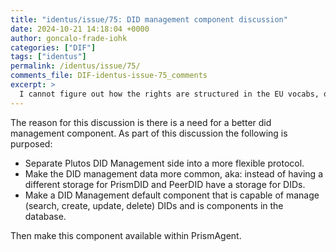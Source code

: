 ```yaml
---
title: "identus/issue/75: DID management component discussion"
date: 2024-10-21 14:18:04 +0000
author: goncalo-frade-iohk
categories: ["DIF"]
tags: ["identus"]
permalink: /identus/issue/75/
comments_file: DIF-identus-issue-75_comments
excerpt: >
  I cannot figure out how the rights are structured in the EU vocabs, or even if they are supposed to be complete (e.g. I couldn't find article 9 protection of personal data in there). Therefore, I suggest we add a note referring the reader to the resource, asking for contribution if they know how to interpret the structure/concepts.
---
```

The reason for this discussion is there is a need for a better did management component.
As part of this discussion the following is purposed:

- Separate Plutos DID Management side into a more flexible protocol.
- Make the DID management data more common, aka: instead of having a different storage for PrismDID and PeerDID have a storage for DIDs.
- Make a DID Management default component that is capable of manage (search, create, update, delete) DIDs and is components in the database.

Then make this component available within PrismAgent.
